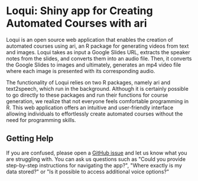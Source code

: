 # Loqui: Shiny app for Creating Automated Courses with ari

Loqui is an open source web application that enables the creation of automated courses using ari, an R package for generating videos from text and images. Loqui takes as input a Google Slides URL, extracts the speaker notes from the slides, and converts them into an audio file. Then, it converts the Google Slides to images and ultimately, generates an mp4 video file where each image is presented with its corresponding audio.

The functionality of Loqui relies on two R packages, namely ari and text2speech, which run in the background. Although it is certainly possible to go directly to these packages and run their functions for course generation, we realize that not everyone feels comfortable programming in R. This web application offers an intuitive and user-friendly interface allowing individuals to effortlessly create automated courses without the need for programming skills.

## Getting Help

If you are confused, please open a [GitHub issue](https://github.com/FredHutch/loqui/issues/new) and let us know what you are struggling with. You can ask us questions such as "Could you provide step-by-step instructions for navigating the app?", "Where exactly is my data stored?" or "Is it possible to access additional voice options?"





